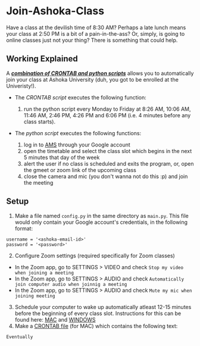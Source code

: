 # Join-Ashoka-Class

Have a class at the devilish time of 8:30 AM? Perhaps a late lunch means your class at 2:50 PM is a bit of a pain-in-the-ass? Or, simply, is going to online classes just not your thing? There is something that could help.

## Working Explained

A ***<ins>combination of CRONTAB and python scripts</ins>*** allows you to automatically join your class at Ashoka University (duh, you got to be enrolled at the Univeristy!).
- The *CRONTAB script* executes the following function:
  1. run the python script every Monday to Friday at 8:26 AM, 10:06 AM, 11:46 AM, 2:46 PM, 4:26 PM and 6:06 PM (i.e. 4 minutes before any class starts).

- The *python script* executes the following functions:
  1. log in to [AMS](http://ams.ashoka.edu.in/Contents/StudentDashboard.aspx) through your Google account
  2. open the timetable and select the class slot which begins in the next 5 minutes that day of the week
  3. alert the user if no class is scheduled and exits the program, or, open the gmeet or zoom link of the upcoming class
  4. close the camera and mic (you don't wanna not do this :p) and join the meeting

## Setup

1. Make a file named `config.py` in the same directory as `main.py`. This file would only contain your Google account's credentials, in the following format:
```
username = '<ashoka-email-id>'
password = '<password>'
```
2. Configure Zoom settings (required specifically for Zoom classes)
  - In the Zoom app, go to SETTINGS > VIDEO and check `Stop my video when joining a meeting`
  - In the Zoom app, go to SETTINGS > AUDIO and check `Automatically join computer audio when joinnig a meeting`
  - In the Zoom app, go to SETTINGS > AUDIO and check `Mute my mic when joining meeting`
3. Schedule your computer to wake up automatically atleast 12-15 minutes before the beginning of every class slot. Instructions for this can be found here: [MAC](https://support.apple.com/guide/mac-help/schedule-mac-desktop-computer-turn-mchlp2266/mac#:~:text=On%20your%20Mac%2C%20choose%20Apple,Energy%20Saver%20%2C%20then%20click%20Schedule.&text=Select%20the%20options%20you%20want,a%20time%2C%20then%20click%20Apply.) and [WINDOWS](https://www.howtogeek.com/119028/how-to-make-your-pc-wake-from-sleep-automatically/#:~:text=To%20do%20so%2C%20head%20to,it's%20set%20to%20%E2%80%9CEnable.%E2%80%9D)
4. Make a [CRONTAB file](https://www.jcchouinard.com/python-automation-with-cron-on-mac/) (for MAC) which contains the following text:
```
Eventually
```
